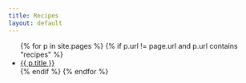 ```yaml
---
title: Recipes
layout: default
---
```

<ul class="list-group">
  {% for p in site.pages %}
    {% if p.url != page.url and p.url contains "recipes" %}
      <li class="list-group-item">
        <a href="{{ p.url | relative_url }}">{{ p.title }}</a>
      </li>
    {% endif %}
  {% endfor %}
</ul>
